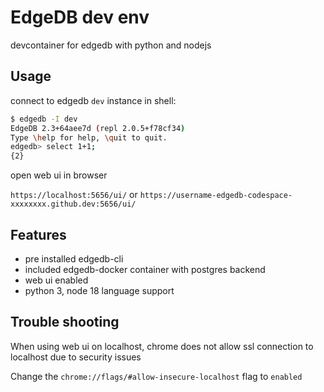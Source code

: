 # EdgeDB dev env

devcontainer for edgedb with python and nodejs

## Usage

connect to edgedb `dev` instance in shell:

```bash
$ edgedb -I dev
EdgeDB 2.3+64aee7d (repl 2.0.5+f78cf34)
Type \help for help, \quit to quit.
edgedb> select 1+1;
{2}
```

open web ui in browser

`https://localhost:5656/ui/` or `https://username-edgedb-codespace-xxxxxxxx.github.dev:5656/ui/`

## Features

- pre installed edgedb-cli
- included edgedb-docker container with postgres backend
- web ui enabled
- python 3, node 18 language support

## Trouble shooting

When using web ui on localhost, chrome does not allow ssl connection to localhost due to security issues

Change the `chrome://flags/#allow-insecure-localhost` flag to `enabled`
